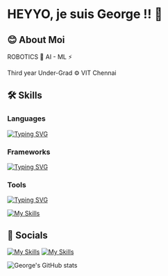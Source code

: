 # HEYYO, je suis George !! 🙌

## 😊 About Moi 
ROBOTICS 🤖
AI - ML ⚡

Third year Under-Grad ⚙️
VIT Chennai
## 🛠 Skills

### Languages 
[![Typing SVG](https://readme-typing-svg.demolab.com?font=Consolas&weight=100&size=18&duration=3000&pause=1000&color=25FAF8&center=true&vCenter=true&width=435&lines=Python+%7C+C+%7C+C%2B%2B+%7C+Java+%7C+R+%7C+SQL+%7C+TeX)](https://git.io/typing-svg)

### Frameworks
[![Typing SVG](https://readme-typing-svg.demolab.com?font=Consolas&weight=100&size=18&duration=3000&pause=1000&color=FA0000&center=true&vCenter=true&width=435&lines=TensorFlow+%7C+Keras+%7C+NLTK+%7C+Scikit_Learn)](https://git.io/typing-svg)

### Tools
[![Typing SVG](https://readme-typing-svg.demolab.com?font=Consolas&weight=100&size=18&duration=3000&pause=1000&color=12FF9D&center=true&vCenter=true&width=435&lines=MySql+%7C+Oracle+%7C+Keil+%7C+Matlab+%7C;R+Studio+%7C+Docker+%7C+Arduino+%7C+LaTex+%7C;+pandas+%7C+NumPy+)](https://git.io/typing-svg)

[![My Skills](https://skillicons.dev/icons?i=python,c,cpp,java,r,tensorflow,docker,matlab,arduino,latex)](https://skillicons.dev)

## 📶 Socials
[![My Skills](https://skillicons.dev/icons?i=linkedin)](https://www.linkedin.com/in/gd117/)
[![My Skills](https://skillicons.dev/icons?i=instagram)](https://instagram.com/gx0rge._?utm_source=qr&igshid=MzNlNGNkZWQ4Mg%3D%3D)


![George's GitHub stats](https://github-readme-stats.vercel.app/api?username=george-1-0-1&show_icons=true&theme=radical)
<!---
george-1-0-1/george-1-0-1 is a ✨ special ✨ repository because its `README.md` (this file) appears on your GitHub profile.
You can click the Preview link to take a look at your changes.
--->

